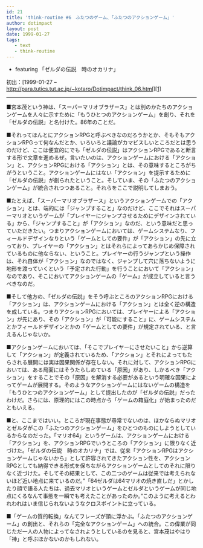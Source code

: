 ```yaml
---
id: 21
title: 'think-routine #6　ふたつのゲーム、「ふたつのアクションゲーム」'
author: dotimpact
layout: post
date: 1999-01-27
tags:
   - text
   - think-routine
---
```

  * featuring 「ゼルダの伝説　時のオカリナ」

初出：[1999-01-27 &#8211; http://para.tutics.tut.ac.jp/~kotaro/Dotimpact/think_06.html][1]

<!--more-->

* * *

■宮本茂という神は、「スーパーマリオブラザース」とは別のかたちのアクションゲームを人々に示すために「もうひとつのアクションゲーム」を創り、それを「ゼルダの伝説」と名付けた。86年のことだ。

■それってほんとにアクションRPGと呼ぶべきなのだろうかとか、そもそもアクションRPGって何なんだとか、いろいろと議論がカマビスしいところだとは思うのだけど、ここは便宜的にでも「ゼルダの伝説」はアクションRPGであると断言する形で文章を進めるぜ。言いたいのは、アクションゲームにおける「アクション」と、アクションRPGにおける「アクション」とは、その意味するところがちがうということ。アクションゲームにはない「アクション」を提示するために「ゼルダの伝説」が創られたということ。そしていま、その「ふたつのアクションゲーム」が統合されつつあること。それらをここで説明してしまおう。

■たとえば、「スーパーマリオブラザース」というアクションゲームでの「アクション」とは、端的には「ジャンプすること」なのだけど、ここでそれはスーパーマリオというゲームが「プレイヤーにジャンプさせるためにデザインされている」から、「ジャンプすること」が「アクション」なのだ、という意味だと思っていただきたい。つまりアクションゲームにおいては、ゲームシステムなり、フィールドデザインなりという「ゲームとしての要件」が「アクション」の先に立っており、プレイヤーの「アクション」とはそれらによってあらかじめ保障されているものに他ならない、ということ。プレイヤーの行うジャンプという操作は、それ自体が「アクション」なのではなく、ジャンプして穴に落ちないように地形を渡っていくという「予定された行動」を行うことにおいて「アクション」なのであり、そこにおいてアクションゲームの「ゲーム」が成立していると言うべきなのだ。

■そして他方の、「ゼルダの伝説」をそう呼ぶところのアクションRPGにおける「アクション」は、アクションゲームにおける「アクション」とは全く逆の構造を成している。つまりアクションRPGにおいては、プレイヤーによる「アクション」が先にあり、その「アクション」が「可能にすること」に、ゲームシステムとかフィールドデザインとかの「ゲームとしての要件」が規定されている、と言えるんじゃないか。

■アクションゲームにおいては、「そこでプレイヤーにさせたいこと」から逆算して「アクション」が定義されているため、「アクション」とそれによってもたらされる展開には実は因果関係が存在しない。それに対して、アクションRPGにおいては、ある局面にはそうたらしめている「原因」があり、しかるべき「アクション」をすることでその「原因」を解消する必要があるという明確な因果によってゲームが展開する。そのようなアクションゲームにはないゲームの構造を「もうひとつのアクションゲーム」として提出したのが「ゼルダの伝説」だったわけだ。さらには、原理的にはこの時点から「ゲームの箱庭化」が始まったのだともいえる。

■と、ここまではいい。ところが現在事態が尋常でないのは、ほかならぬマリオとゼルダがこの「ふたつのアクションゲーム」をひとつのものにしようとしているからなのだった。「マリオ64」というゲームは、アクションゲームにおける「アクション」を、アクションRPGでいうところの「アクション」に限りなく近づけた。「ゼルダの伝説　時のオカリナ」では、従来「アクションRPGはアクションゲームじゃないから」として許容されてきたアクション性を、アクションRPGとしても納得できる形式を保ちながらアクションゲームとしてのそれに限りなく近づけた。そしてその結果として、この二つのゲームは従来では考えられないほど近い地点に来ているのだ。&#8221;「64ゼルダは64マリオの焼き直しだ」とかしたり顔で語る人たちは、過去マリオというゲームとゼルダというゲームが同じ地点にくるなんて事態を一瞬でも考えたことがあったのか。&#8221;このように考えるとわれわれはいま信じられないようなクロスポイントに立っている。

■「ゲームの質的転換」なんてフレーズが頭に浮かぶ。「ふたつのアクションゲーム」の創出と、それらの「完全なアクションゲーム」への統合。この偉業が同じただ一人の人物によってなされようとしているのを見ると、宮本茂はやはり「神」と呼ぶほかないのかもしれない。

 [1]: http://web.archive.org/web/*/http://para.tutics.tut.ac.jp/~kotaro/Dotimpact/think_06.html
